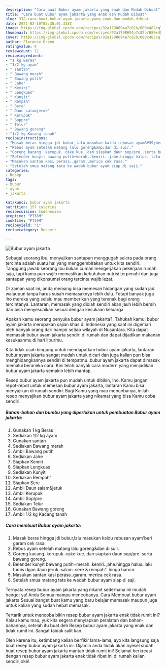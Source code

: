 ```yaml
---
description: "Cara buat Bubur ayam jakarta yang enak dan Mudah Dibuat"
title: "Cara buat Bubur ayam jakarta yang enak dan Mudah Dibuat"
slug: 378-cara-buat-bubur-ayam-jakarta-yang-enak-dan-mudah-dibuat
date: 2021-02-10T03:38:01.335Z
image: https://img-global.cpcdn.com/recipes/92a1798694a7c82b/680x482cq70/bubur-ayam-jakarta-foto-resep-utama.jpg
thumbnail: https://img-global.cpcdn.com/recipes/92a1798694a7c82b/680x482cq70/bubur-ayam-jakarta-foto-resep-utama.jpg
cover: https://img-global.cpcdn.com/recipes/92a1798694a7c82b/680x482cq70/bubur-ayam-jakarta-foto-resep-utama.jpg
author: Florence Green
ratingvalue: 4
reviewcount: 12
recipeingredient:
- "1 kg Beras"
- "1/2 kg ayam"
- " santan"
- " Bawang merah"
- " Bawang putih"
- " Jahe"
- " Kemiri"
- " Lengkuas"
- " Kunyit"
- " Rempah"
- " Sere"
- " Daun salamjeruk"
- " Kerupuk"
- " Soppre"
- " Telur"
- " Bawang goreng"
- "1/2 kg Kacang tanah"
recipeinstructions:
- "Masak beras hingga jdi bubur,lalu masukan kaldu rebusan ayam&#39;beri garam cek rasa."
- "Rebus ayam setelah matang lalu goreng&amp;dan di suir."
- "Goreng kacang..kerupuk..cake kue..dan siapkan daun sop/pre..serta bawang goreng."
- "Belender kunyit bawang putih+merah..kemiri..jahe.hingga halus..lalu tumis dgan daun jeruk..salam..sere &amp; rempah&#34;..hinga harum."
- "Masukan santan kasi perasa..garam..merica cek rasa."
- "Setelah smua matang tata ke wadah bubur ayam siap di saji."
categories:
- Resep
tags:
- bubur
- ayam
- jakarta

katakunci: bubur ayam jakarta 
nutrition: 157 calories
recipecuisine: Indonesian
preptime: "PT38M"
cooktime: "PT39M"
recipeyield: "1"
recipecategory: Dessert

---
```



![Bubur ayam jakarta](https://img-global.cpcdn.com/recipes/92a1798694a7c82b/680x482cq70/bubur-ayam-jakarta-foto-resep-utama.jpg)

Sebagai seorang ibu, menyajikan santapan menggugah selera pada orang tercinta adalah suatu hal yang menggembirakan untuk kita sendiri. Tanggung jawab seorang ibu bukan cuman mengerjakan pekerjaan rumah saja, tapi kamu pun wajib memastikan kebutuhan nutrisi terpenuhi dan juga santapan yang dikonsumsi orang tercinta wajib lezat.

Di zaman  saat ini, anda memang bisa memesan hidangan yang sudah jadi walaupun tanpa harus susah memasaknya lebih dulu. Tetapi banyak juga lho mereka yang selalu mau memberikan yang terenak bagi orang tercintanya. Lantaran, memasak yang diolah sendiri akan jauh lebih bersih dan bisa menyesuaikan sesuai dengan kesukaan keluarga. 



Apakah kamu seorang penyuka bubur ayam jakarta?. Tahukah kamu, bubur ayam jakarta merupakan sajian khas di Indonesia yang saat ini digemari oleh banyak orang dari hampir setiap wilayah di Nusantara. Kita dapat memasak bubur ayam jakarta sendiri di rumah dan dapat dijadikan makanan kesukaanmu di hari liburmu.

Kita tidak usah bingung untuk mendapatkan bubur ayam jakarta, lantaran bubur ayam jakarta sangat mudah untuk dicari dan juga kalian pun bisa menghidangkannya sendiri di tempatmu. bubur ayam jakarta dapat dimasak memalui beraneka cara. Kini telah banyak cara modern yang menjadikan bubur ayam jakarta semakin lebih mantap.

Resep bubur ayam jakarta pun mudah untuk dibikin, lho. Kamu jangan repot-repot untuk memesan bubur ayam jakarta, lantaran Kamu bisa menyajikan di rumah sendiri. Bagi Kamu yang mau mencobanya, inilah resep menyajikan bubur ayam jakarta yang nikamat yang bisa Kamu coba sendiri.

<!--inarticleads1-->

##### Bahan-bahan dan bumbu yang diperlukan untuk pembuatan Bubur ayam jakarta:

1. Gunakan 1 kg Beras
1. Sediakan 1/2 kg ayam
1. Gunakan  santan
1. Sediakan  Bawang merah
1. Ambil  Bawang putih
1. Sediakan  Jahe
1. Siapkan  Kemiri
1. Siapkan  Lengkuas
1. Sediakan  Kunyit
1. Sediakan  Rempah&#34;
1. Siapkan  Sere
1. Ambil  Daun salam&amp;jeruk
1. Ambil  Kerupuk
1. Ambil  Sop/pre
1. Sediakan  Telur
1. Gunakan  Bawang goreng
1. Ambil 1/2 kg Kacang tanah




<!--inarticleads2-->

##### Cara membuat Bubur ayam jakarta:

1. Masak beras hingga jdi bubur,lalu masukan kaldu rebusan ayam&#39;beri garam cek rasa.
1. Rebus ayam setelah matang lalu goreng&amp;dan di suir.
1. Goreng kacang..kerupuk..cake kue..dan siapkan daun sop/pre..serta bawang goreng.
1. Belender kunyit bawang putih+merah..kemiri..jahe.hingga halus..lalu tumis dgan daun jeruk..salam..sere &amp; rempah&#34;..hinga harum.
1. Masukan santan kasi perasa..garam..merica cek rasa.
1. Setelah smua matang tata ke wadah bubur ayam siap di saji.




Ternyata resep bubur ayam jakarta yang nikamt sederhana ini mudah banget ya! Anda Semua mampu mencobanya. Cara Membuat bubur ayam jakarta Sesuai banget buat kamu yang baru belajar memasak maupun juga untuk kalian yang sudah hebat memasak.

Tertarik untuk mencoba bikin resep bubur ayam jakarta enak tidak rumit ini? Kalau kamu mau, yuk kita segera menyiapkan peralatan dan bahan-bahannya, setelah itu buat deh Resep bubur ayam jakarta yang enak dan tidak rumit ini. Sangat taidak sulit kan. 

Oleh karena itu, ketimbang kalian berfikir lama-lama, ayo kita langsung saja buat resep bubur ayam jakarta ini. Dijamin anda tiidak akan nyesel sudah buat resep bubur ayam jakarta mantab tidak rumit ini! Selamat berkreasi dengan resep bubur ayam jakarta enak tidak ribet ini di rumah kalian sendiri,oke!.

